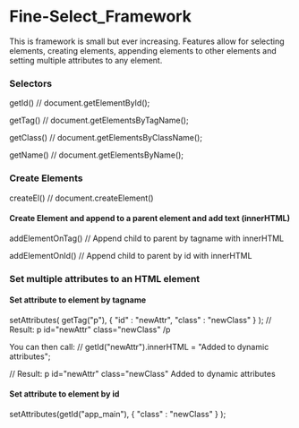# Fine-Select_Framework

This is framework is small but ever increasing. Features allow for selecting elements, 
creating elements, appending elements to other elements and setting multiple attributes to any element.

### Selectors
getId()           // document.getElementById();

getTag()          // document.getElementsByTagName();

getClass()        // document.getElementsByClassName();

getName()         // document.getElementsByName();

### Create Elements
createEl()        // document.createElement()
#### Create Element and append to a parent element and add text (innerHTML)
addElementOnTag() // Append child to parent by tagname with innerHTML

addElementOnId()  // Append child to parent by id with innerHTML

### Set multiple attributes to an HTML element 

#### Set attribute to element by tagname
setAttributes( getTag("p"), 
    { "id" : "newAttr", "class" : "newClass" }
);
// Result: p id="newAttr" class="newClass" /p

You can then call:
// getId("newAttr").innerHTML = "Added to dynamic attributes";

// Result: p id="newAttr" class="newClass" Added to dynamic attributes

#### Set attribute to element by id 
setAttributes(getId("app_main"), 
    { "class" : "newClass" }
);

